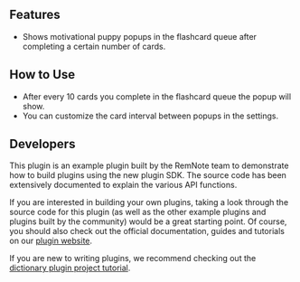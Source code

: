## Features

- Shows motivational puppy popups in the flashcard queue after completing a certain number of cards.

## How to Use

- After every 10 cards you complete in the flashcard queue the popup will show.
- You can customize the card interval between popups in the settings.

## Developers

This plugin is an example plugin built by the RemNote team to demonstrate how to build plugins using the new plugin SDK. The source code has been extensively documented to explain the various API functions.

If you are interested in building your own plugins, taking a look through the source code for this plugin (as well as the other example plugins and plugins built by the community) would be a great starting point. Of course, you should also check out the official documentation, guides and tutorials on our [plugin website](https://plugins.remnote.com/).

If you are new to writing plugins, we recommend checking out the [dictionary plugin project tutorial](https://plugins.remnote.com/tutorials/project).
